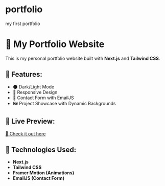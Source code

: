 # portfolio
my first portfolio
# 🚀 My Portfolio Website
This is my personal portfolio website built with **Next.js** and **Tailwind CSS**.

## 🌟 Features:
- 🌑 Dark/Light Mode
- 🎨 Responsive Design
- 💌 Contact Form with EmailJS
- 🖼️ Project Showcase with Dynamic Backgrounds

## 📌 Live Preview:
[🔗 Check it out here](https://your-username.github.io/portfolio)

## 🔧 Technologies Used:
- **Next.js**
- **Tailwind CSS**
- **Framer Motion (Animations)**
- **EmailJS (Contact Form)**
